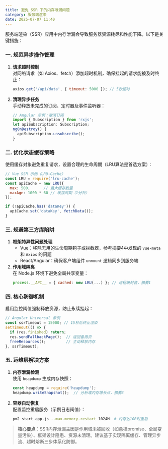 ```yaml
---
title: 避免 SSR 下的内存泄漏问题
category: 服务端渲染
date: 2025-07-07 11:40
---
```

服务端渲染（SSR）应用中内存泄漏会导致服务器资源耗尽和性能下降。以下是关键措施：

### 一. 规范异步操作管理  
1. **请求超时控制**  
   对网络请求（如 Axios、fetch）添加超时机制，确保挂起的请求能被及时终止：
   ```javascript
   axios.get('/api/data', { timeout: 5000 }); // 5秒超时
   ```
2. **清理异步任务**  
   手动释放未完成的订阅、定时器及事件监听器：
   ```javascript
   // Angular 示例：取消订阅
   import { Subscription } from 'rxjs';
   let apiSubscription: Subscription;
   ngOnDestroy() {
     apiSubscription.unsubscribe();
   }
   ```

### 二. 优化状态缓存策略  
使用缓存对象避免重复请求，设置合理的生命周期（LRU算法是首选方案）：
```javascript
// Vue SSR 示例（LRU-Cache）
const LRU = require('lru-cache');
const apiCache = new LRU({
  max: 500,      // 最大缓存数量
  maxAge: 1000 * 60 // 缓存周期（1分钟）
});

if (!apiCache.has('dataKey')) {
  apiCache.set('dataKey', fetchData());
}
```

### 三. 规避第三方库陷阱  
1. **框架特异性问题处理**  
   - Vue：移除无用的生命周期钩子或拦截器，参考摘要4中发现的 `vue-meta` 和 `Axios` 的问题
   - React/Angular：确保客户端组件 `unmount` 逻辑同步到服务端
2. **作用域隔离**  
   在 Node.js 环境下避免全局共享变量：
   ```javascript
   process.__API__ = { cached: new LRU(...) }; // 进程级封装，摘要1
   ```

### 四. 核心防御机制  
启用监控阈值强制释放资源，防止永续挂起：
```javascript
// Angular Universal 示例
const ssrTimeout = 15000; // 15秒后终止渲染
setTimeout(() => {
  if (res.finished) return;
  res.sendFallbackPage();  // 返回备用页
  freeResources();         // 主动释放内存
}, ssrTimeout);
```

### 五. 运维层解决方案  
1. **内存泄漏检测**  
   使用 `heapdump` 生成内存快照：
   ```javascript
   const heapdump = require('heapdump');
   heapdump.writeSnapshot();  // 分析堆内存增长点，摘要3
   ```
2. **容器自动恢复**  
   配置监控重启服务（示例日志阀值）：
   ```bash
   pm2 start app.js --max-memory-restart 1024M  # 内存达1GB时重启
   ```

> **核心要点**：SSR内存泄漏主因是作用域未被回收（如悬挂promise、全局变量污染）、框架设计隐患、资源未清理。建议基于实现隔离缓存、管理异步流、超时熔断三步体系化防御。
